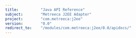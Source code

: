 ```yaml
---
title:          "Java API Reference"
subject:        "Metreeca J2EE Adapter"
project:        "com.metreeca:j2ee"
version:        "0.0"
redirect_to:    "/modules/com.metreeca:j2ee/0.0/apidocs/"
---
```

